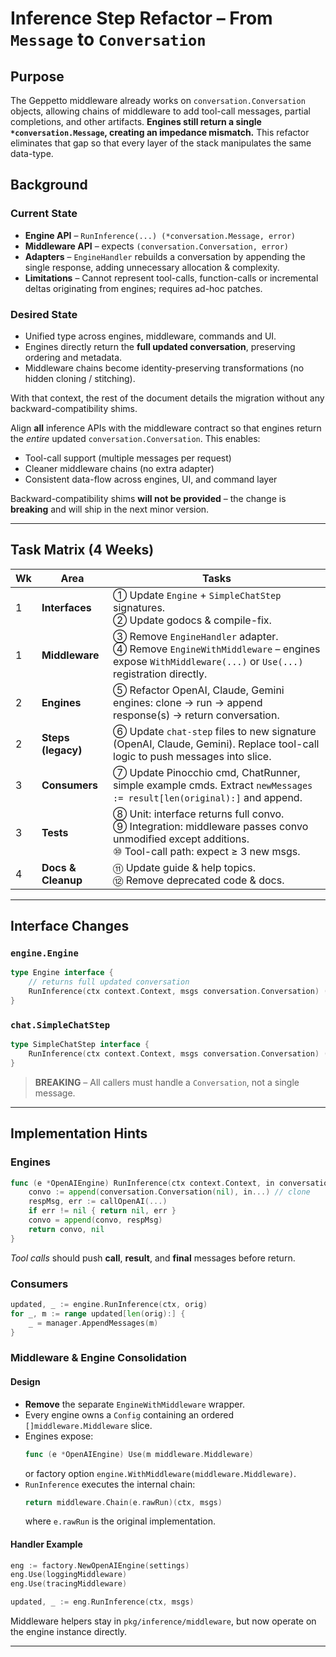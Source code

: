 # Inference Step Refactor – From `Message` to `Conversation`

## Purpose

The Geppetto middleware already works on `conversation.Conversation` objects, allowing chains of middleware to add tool-call messages, partial completions, and other artifacts.  **Engines still return a single `*conversation.Message`, creating an impedance mismatch.**  This refactor eliminates that gap so that every layer of the stack manipulates the same data-type.

## Background

### Current State

* **Engine API** – `RunInference(...) (*conversation.Message, error)`
* **Middleware API** – expects `(conversation.Conversation, error)`
* **Adapters** – `EngineHandler` rebuilds a conversation by appending the single response, adding unnecessary allocation & complexity.
* **Limitations** – Cannot represent tool-calls, function-calls or incremental deltas originating from engines; requires ad-hoc patches.

### Desired State

* Unified type across engines, middleware, commands and UI.
* Engines directly return the **full updated conversation**, preserving ordering and metadata.
* Middleware chains become identity-preserving transformations (no hidden cloning / stitching).

With that context, the rest of the document details the migration without any backward-compatibility shims.

Align **all** inference APIs with the middleware contract so that engines return the *entire* updated `conversation.Conversation`.  This enables:

* Tool-call support (multiple messages per request)
* Cleaner middleware chains (no extra adapter)
* Consistent data-flow across engines, UI, and command layer

Backward-compatibility shims **will not be provided** – the change is **breaking** and will ship in the next minor version.

---

## Task Matrix (4 Weeks)

| Wk | Area | Tasks |
|----|------|-------|
| 1  | **Interfaces** | ① Update `Engine` + `SimpleChatStep` signatures.<br/>② Update godocs & compile-fix. |
| 1  | **Middleware** | ③ Remove `EngineHandler` adapter.<br/>④ Remove `EngineWithMiddleware` – engines expose `WithMiddleware(...)` or `Use(...)` registration directly. |
| 2  | **Engines** | ⑤ Refactor OpenAI, Claude, Gemini engines: clone → run → append response(s) → return conversation. |
| 2  | **Steps (legacy)** | ⑥ Update `chat-step` files to new signature (OpenAI, Claude, Gemini).  Replace tool-call logic to push messages into slice. |
| 3  | **Consumers** | ⑦ Update Pinocchio cmd, ChatRunner, simple example cmds.  Extract `newMessages := result[len(original):]` and append. |
| 3  | **Tests** | ⑧ Unit: interface returns full convo.<br/>⑨ Integration: middleware passes convo unmodified except additions.<br/>⑩ Tool-call path: expect ≥ 3 new msgs. |
| 4  | **Docs & Cleanup** | ⑪ Update guide & help topics.<br/>⑫ Remove deprecated code & docs. |

---

## Interface Changes

### `engine.Engine`
```go
type Engine interface {
    // returns full updated conversation
    RunInference(ctx context.Context, msgs conversation.Conversation) (conversation.Conversation, error)
}
```

### `chat.SimpleChatStep`
```go
type SimpleChatStep interface {
    RunInference(ctx context.Context, msgs conversation.Conversation) (conversation.Conversation, error)
}
```

> **BREAKING** – All callers must handle a `Conversation`, not a single message.

---

## Implementation Hints

### Engines
```go
func (e *OpenAIEngine) RunInference(ctx context.Context, in conversation.Conversation) (conversation.Conversation, error) {
    convo := append(conversation.Conversation(nil), in...) // clone
    respMsg, err := callOpenAI(...)
    if err != nil { return nil, err }
    convo = append(convo, respMsg)
    return convo, nil
}
```
*Tool calls* should push **call**, **result**, and **final** messages before return.

### Consumers
```go
updated, _ := engine.RunInference(ctx, orig)
for _, m := range updated[len(orig):] {
    _ = manager.AppendMessages(m)
}
```

### Middleware & Engine Consolidation

#### Design
* **Remove** the separate `EngineWithMiddleware` wrapper.
* Every engine owns a `Config` containing an ordered `[]middleware.Middleware` slice.
* Engines expose:
  ```go
  func (e *OpenAIEngine) Use(m middleware.Middleware)
  ```
  or factory option `engine.WithMiddleware(middleware.Middleware)`.
* `RunInference` executes the internal chain:
  ```go
  return middleware.Chain(e.rawRun)(ctx, msgs)
  ```
  where `e.rawRun` is the original implementation.

#### Handler Example
```go
eng := factory.NewOpenAIEngine(settings)
eng.Use(loggingMiddleware)
eng.Use(tracingMiddleware)

updated, _ := eng.RunInference(ctx, msgs)
```

Middleware helpers stay in `pkg/inference/middleware`, but now operate on the engine instance directly.


---